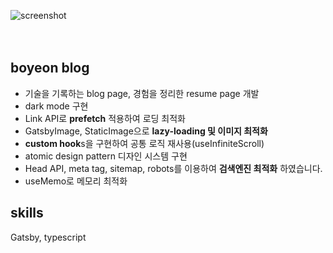 ![screenshot](https://github.com/boyeonJ/blog/assets/32887635/1069cede-ff28-4420-aa25-64d4d0d16838)
<br/><br/><br/>

## boyeon blog
- 기술을 기록하는 blog page, 경험을 정리한 resume page 개발
- dark mode 구현
- Link API로 **prefetch** 적용하여 로딩 최적화
- GatsbyImage, StaticImage으로 **lazy-loading 및 이미지 최적화**
- **custom hook**s을 구현하여 공통 로직 재사용(useInfiniteScroll)
- atomic design pattern 디자인 시스템 구현
- Head API, meta tag, sitemap, robots를 이용하여 **검색엔진 최적화** 하였습니다.
- useMemo로 메모리 최적화

## skills
Gatsby, typescript
